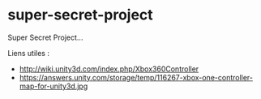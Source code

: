 # super-secret-project
Super Secret Project...

Liens utiles :
* http://wiki.unity3d.com/index.php/Xbox360Controller
* https://answers.unity.com/storage/temp/116267-xbox-one-controller-map-for-unity3d.jpg
